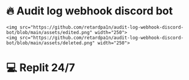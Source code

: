 # 🔥 Audit log webhook discord bot
```
<img src="https://github.com/retardpa1n/audit-log-webhook-discord-bot/blob/main/assets/edited.png" width="250">
<img src="https://github.com/retardpa1n/audit-log-webhook-discord-bot/blob/main/assets/deleted.png" width="250">
```
# 💻 Replit 24/7
